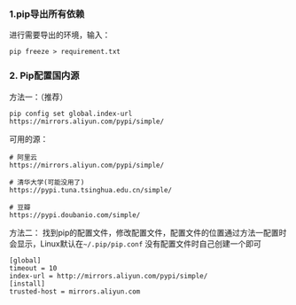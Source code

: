 ### 1.pip导出所有依赖

进行需要导出的环境，输入：

```shell
pip freeze > requirement.txt
```

### 2. Pip配置国内源
方法一：（推荐）
```
pip config set global.index-url https://mirrors.aliyun.com/pypi/simple/
```
可用的源：
```
# 阿里云    
https://mirrors.aliyun.com/pypi/simple/

# 清华大学(可能没用了)
https://pypi.tuna.tsinghua.edu.cn/simple/

# 豆瓣
https://pypi.doubanio.com/simple/
```
方法二：
找到pip的配置文件，修改配置文件，配置文件的位置通过方法一配置时会显示，Linux默认在`~/.pip/pip.conf`
没有配置文件时自己创建一个即可
```
[global]
timeout = 10
index-url = http://mirrors.aliyun.com/pypi/simple/
[install]
trusted-host = mirrors.aliyun.com
```